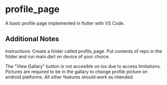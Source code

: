 # profile_page

A basic profile page implemented in flutter with VS Code.

## Additional Notes

Instructions: Create a folder called profile_page. Put contents of repo in the folder and run main.dart on device of your choice.

The "View Gallary" button is not accesible on ios due to access limitations.
Pictures are required to be in the gallary to change profile picture on android platforms.
All other features should work as intended.
